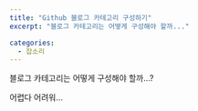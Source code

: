 ```yaml
---
title: "Github 블로그 카테고리 구성하기"
excerpt: "블로그 카테고리는 어떻게 구성해야 할까..."

categories:
  - 잡소리
---
```


블로그 카테고리는 어떻게 구성해야 할까...?

어렵다 어려워...

